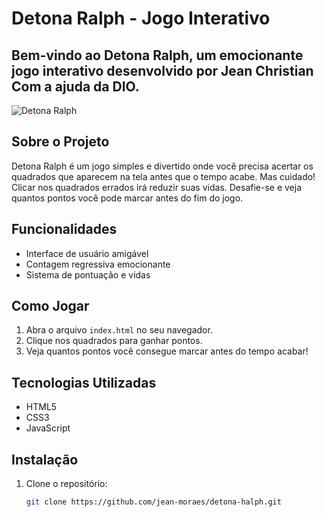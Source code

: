 # Detona Ralph - Jogo Interativo

## Bem-vindo ao Detona Ralph, um emocionante jogo interativo desenvolvido por Jean Christian Com a ajuda da DIO.

![Detona Ralph](https://jovemnerd.com.br/wp-content/uploads/ads_wit.jpg)

## Sobre o Projeto

Detona Ralph é um jogo simples e divertido onde você precisa acertar os quadrados que aparecem na tela antes que o tempo acabe. Mas cuidado! Clicar nos quadrados errados irá reduzir suas vidas. Desafie-se e veja quantos pontos você pode marcar antes do fim do jogo.

## Funcionalidades

- Interface de usuário amigável
- Contagem regressiva emocionante
- Sistema de pontuação e vidas

## Como Jogar

1. Abra o arquivo `index.html` no seu navegador.
2. Clique nos quadrados para ganhar pontos.
4. Veja quantos pontos você consegue marcar antes do tempo acabar!

## Tecnologias Utilizadas

- HTML5
- CSS3
- JavaScript

## Instalação

1. Clone o repositório:

   ```bash
   git clone https://github.com/jean-moraes/detona-halph.git
